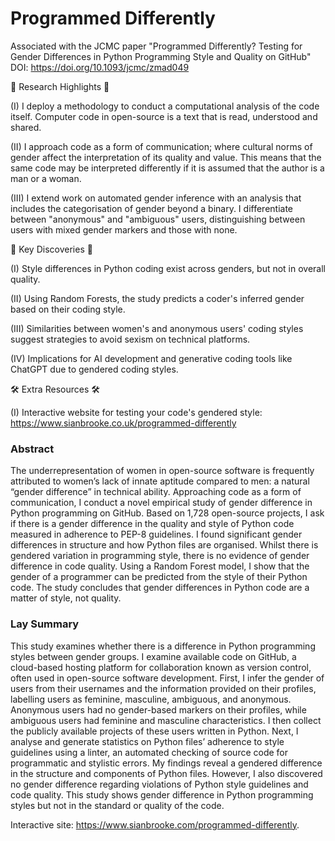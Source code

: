 # Programmed Differently
Associated with the JCMC paper "Programmed Differently? Testing for Gender Differences in Python Programming Style and Quality on GitHub" DOI: https://doi.org/10.1093/jcmc/zmad049

🌟 Research Highlights 🌟

(I) I deploy a methodology to conduct a computational analysis of the code itself. Computer code in open-source is a text that is read, understood and shared. 

(II) I approach code as a form of communication; where cultural norms of gender affect the interpretation of its quality and value. This means that the same code may be interpreted differently if it is assumed that the author is a man or a woman.

(III) I extend work on automated gender inference with an analysis that includes the categorisation of gender beyond a binary. I differentiate between "anonymous" and "ambiguous" users, distinguishing between users with mixed gender markers and those with none. 



🌟 Key Discoveries 🌟

(I) Style differences in Python coding exist across genders, but not in overall quality.

(II) Using Random Forests, the study predicts a coder's inferred gender based on their coding style.

(III) Similarities between women's and anonymous users' coding styles suggest strategies to avoid sexism on technical platforms.

(IV) Implications for AI development and generative coding tools like ChatGPT due to gendered coding styles.



🛠 Extra Resources 🛠

(I) Interactive website for testing your code's gendered style: https://www.sianbrooke.co.uk/programmed-differently



### Abstract
The underrepresentation of women in open-source software is frequently attributed to women’s lack of innate aptitude compared to men: a natural “gender difference” in technical ability. Approaching code as a form of communication, I conduct a novel empirical study of gender difference in Python programming on GitHub. Based on 1,728 open-source projects, I ask if there is a gender difference in the quality and style of Python code measured in adherence to PEP-8 guidelines. I found significant gender differences in structure and how Python files are organised. Whilst there is gendered variation in programming style, there is no evidence of gender difference in code quality. Using a Random Forest model, I show that the gender of a programmer can be predicted from the style of their Python code. The study concludes that gender differences in Python code are a matter of style, not quality.

### Lay Summary 
This study examines whether there is a difference in Python programming styles between gender groups. I examine available code on GitHub, a cloud-based hosting platform for collaboration known as version control, often used in open-source software development. First, I infer the gender of users from their usernames and the information provided on their profiles, labelling users as feminine, masculine, ambiguous, and anonymous. Anonymous users had no gender-based markers on their profiles, while ambiguous users had feminine and masculine characteristics. I then collect the publicly available projects of these users written in Python. Next, I analyse and generate statistics on Python files’ adherence to style guidelines using a linter, an automated checking of source code for programmatic and stylistic errors. My findings reveal a gendered difference in the structure and components of Python files. However, I also discovered no gender difference regarding violations of Python style guidelines and code quality. This study shows gender difference in Python programming styles but not in the standard or quality of the code. 

Interactive site: https://www.sianbrooke.com/programmed-differently.



